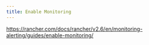 ```yaml
---
title: Enable Monitoring
---
```


https://rancher.com/docs/rancher/v2.6/en/monitoring-alerting/guides/enable-monitoring/